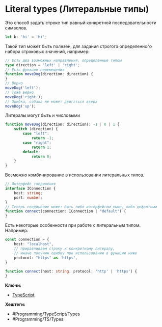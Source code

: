 
# Literal types (Литеральные типы)

Это способ задать строке тип равный конкретной последовательности символов.

```typescript
let b: 'hi' = 'hi';
```

Такой тип может быть полезен, для задания строгого определенного набора строковых значений, например:

```typescript
// Есть два возможных направления, определенные типом  
type direction = 'left' | 'right';  
// Есть функция перемещения  
function moveDog(direction: direction) {
}  
// Верно  
moveDog('left');  
// Тоже верно  
moveDog('right');  
// Ошибка, собака не может двигаться вверх  
moveDog('up');
```

Литералы могут быть и числовыми

```typescript
function moveDog(direction: direction): -1 | 0 | 1 {  
    switch (direction) {  
        case "left":  
            return -1;  
        case "right":  
            return 1;  
        default:  
            return 0;  
    }  
}
```

Возможно комбинирование в использовании литеральных типов.

```typescript
// Интерфейс соединения  
interface IConnection {  
    host: string;  
    port: number;  
}  
// Теперь соединение может быть либо интерфейсом выше, либо дефолтным  
function connect(connection: IConnection | "default") {
}
```

Есть некоторые особенности при работе с литеральным типом. Например:

```typescript
const connection = {  
    host: "localhost",  
    // приравниваем строку к конкретному литералу,   
    // иначе получим ошибку при использовании в функции ниже  
    protocol: "https" as 'https',  
}  
  
function connect(host: string, protocol: 'http' | 'https') {  
}
```

**Ключи:**
- [TypeScript](typescript).

**Хештеги:** 
- #Programming/TypeScript/Types
- #Programming/TS/Types